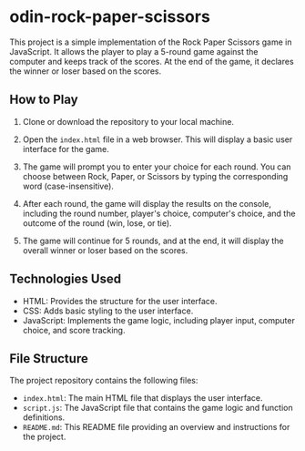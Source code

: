 # odin-rock-paper-scissors
This project is a simple implementation of the Rock Paper Scissors game in JavaScript. It allows the player to play a 5-round game against the computer and keeps track of the scores. At the end of the game, it declares the winner or loser based on the scores.

## How to Play

1. Clone or download the repository to your local machine.

2. Open the `index.html` file in a web browser. This will display a basic user interface for the game.

3. The game will prompt you to enter your choice for each round. You can choose between Rock, Paper, or Scissors by typing the corresponding word (case-insensitive).

4. After each round, the game will display the results on the console, including the round number, player's choice, computer's choice, and the outcome of the round (win, lose, or tie).

5. The game will continue for 5 rounds, and at the end, it will display the overall winner or loser based on the scores.

## Technologies Used

- HTML: Provides the structure for the user interface.
- CSS: Adds basic styling to the user interface.
- JavaScript: Implements the game logic, including player input, computer choice, and score tracking.

## File Structure

The project repository contains the following files:

- `index.html`: The main HTML file that displays the user interface.
- `script.js`: The JavaScript file that contains the game logic and function definitions.
- `README.md`: This README file providing an overview and instructions for the project.
